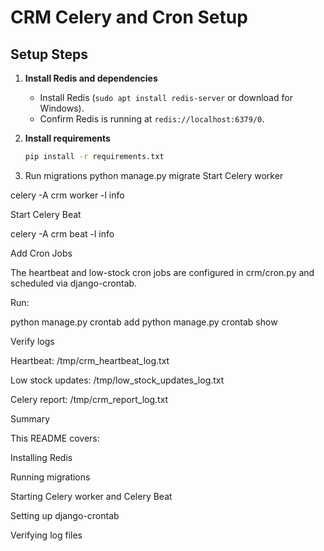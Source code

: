 # CRM Celery and Cron Setup

## Setup Steps

1. **Install Redis and dependencies**
   - Install Redis (`sudo apt install redis-server` or download for Windows).
   - Confirm Redis is running at `redis://localhost:6379/0`.

2. **Install requirements**
   ```bash
   pip install -r requirements.txt

3. Run migrations
 python manage.py migrate
Start Celery worker

celery -A crm worker -l info


Start Celery Beat

celery -A crm beat -l info


Add Cron Jobs

The heartbeat and low-stock cron jobs are configured in crm/cron.py and scheduled via django-crontab.

Run:

python manage.py crontab add
python manage.py crontab show


Verify logs

Heartbeat: /tmp/crm_heartbeat_log.txt

Low stock updates: /tmp/low_stock_updates_log.txt

Celery report: /tmp/crm_report_log.txt

Summary

This README covers:

Installing Redis

Running migrations

Starting Celery worker and Celery Beat

Setting up django-crontab

Verifying log files